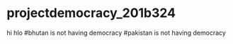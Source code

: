 # projectdemocracy_201b324
hi
hlo
#bhutan is not having democracy
#pakistan is not having democracy
